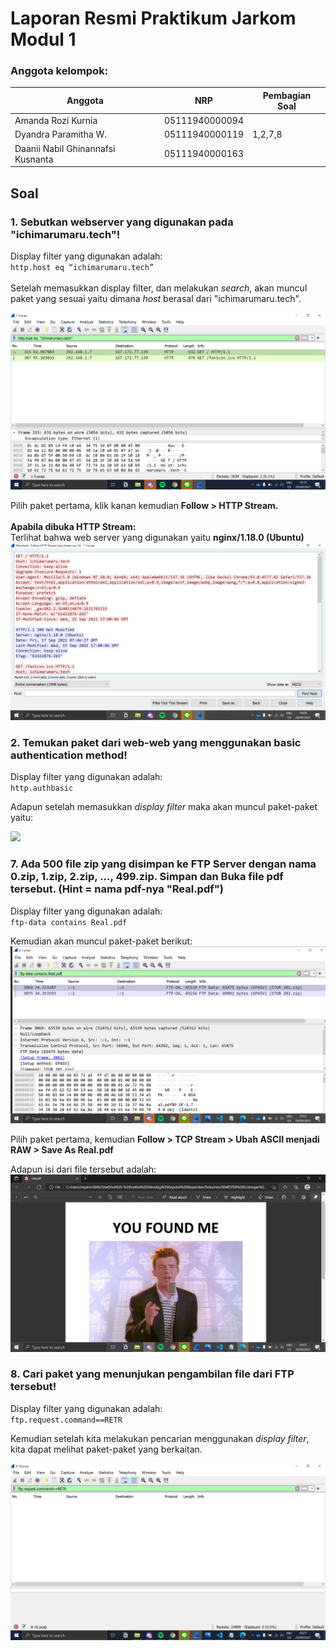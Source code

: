 # Laporan Resmi Praktikum Jarkom Modul 1
### Anggota kelompok:
Anggota | NRP | Pembagian Soal
------------- | ------------- | -------------
Amanda Rozi Kurnia | 05111940000094 | 
Dyandra Paramitha W. | 05111940000119 | 1,2,7,8
Daanii Nabil Ghinannafsi Kusnanta | 05111940000163


## Soal 
### 1. Sebutkan webserver yang digunakan pada "ichimarumaru.tech"! 

Display filter yang digunakan adalah: <br>
`http.host eq “ichimarumaru.tech” 
`
<br>
<br>Setelah memasukkan display filter, dan melakukan _search_, akan muncul paket yang sesuai yaitu dimana _host_ berasal dari "ichimarumaru.tech". 

<img src="images/no1a.png">

Pilih paket pertama, klik kanan kemudian **Follow > HTTP Stream.** <br><br>
**Apabila dibuka HTTP Stream:** <Br>
Terlihat bahwa web server yang digunakan yaitu __nginx/1.18.0 (Ubuntu)__
<img src="images/no1b.png">

### 2. Temukan paket dari web-web yang menggunakan basic authentication method!

Display filter yang digunakan adalah: <br>
`http.authbasic`

Adapun setelah memasukkan _display filter_ maka akan muncul paket-paket yaitu: 

<image src="images/no2a.png">



### 7. Ada 500 file zip yang disimpan ke FTP Server dengan nama 0.zip, 1.zip, 2.zip, ..., 499.zip. Simpan dan Buka file pdf tersebut. (Hint = nama pdf-nya "Real.pdf")

Display filter yang digunakan adalah: <br>
`ftp-data contains Real.pdf`

Kemudian akan muncul paket-paket berikut: 
<img src='images/no7a.png'>

Pilih paket pertama, kemudian **Follow > TCP Stream > Ubah ASCII menjadi RAW > Save As Real.pdf**

Adapun isi dari file tersebut adalah:
<img src='images/no7b.png'>


### 8. Cari paket yang menunjukan pengambilan file dari FTP tersebut!
Display filter yang digunakan adalah: <br>
`ftp.request.command==RETR`

Kemudian setelah kita melakukan pencarian menggunakan *display filter*, kita dapat melihat paket-paket yang berkaitan. 

<img src='images/no8a.png'>

